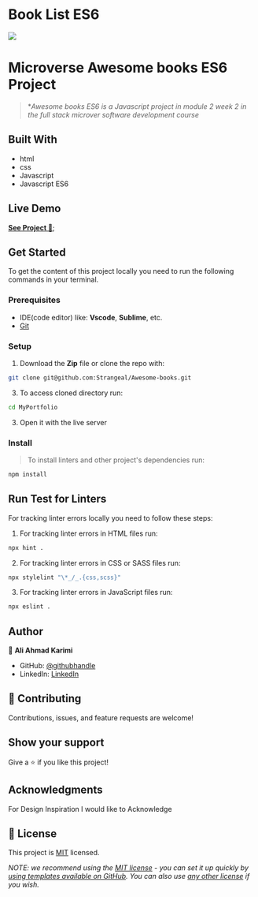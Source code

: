 # Book List ES6

![](https://img.shields.io/badge/Microverse-blueviolet)

# Microverse Awesome books ES6 Project

> **Awesome books ES6 is a Javascript project in module 2 week 2 in the full stack microver software development course*


## Built With

- html
- css
- Javascript
- Javascript ES6

## Live Demo

[**See Project 🚀**](https://aliahmad-karimi.github.io/Book-List/);

## Get Started

To get the content of this project locally you need to run the following commands in your terminal.

### Prerequisites
- IDE(code editor) like: **Vscode**, **Sublime**, etc. 
- [Git](https://www.linode.com/docs/guides/how-to-install-git-on-linux-mac-and-windows/)

### Setup
1. Download the **Zip** file or clone the repo with:
```bash
git clone git@github.com:Strangeal/Awesome-books.git
```
3. To access cloned directory run:
```bash
cd MyPortfolio
```
3. Open it with the live server

### Install
> To install linters and other project's dependencies run:
```bash
npm install
```
## Run Test for Linters

For tracking linter errors locally you need to follow these steps:

1. For tracking linter errors in HTML files run:
```bash 
npx hint .
```

2. For tracking linter errors in CSS or SASS files run:

```bash
npx stylelint "\*_/_.{css,scss}"
```

3. For tracking linter errors in JavaScript files run:

```bash
npx eslint .
```

## Author

👤 **Ali Ahmad Karimi**

- GitHub: [@githubhandle](https://github.com/Aliahmad-karimi)
- LinkedIn: [LinkedIn](https://www.linkedin.com/in/ali-karimi-028473157/)

## 🤝 Contributing

Contributions, issues, and feature requests are welcome!

## Show your support

Give a ⭐️ if you like this project!

## Acknowledgments
For Design Inspiration I would like to Acknowledge

## 📝 License

This project is [MIT](./LICENSE) licensed.

_NOTE: we recommend using the [MIT license](https://choosealicense.com/licenses/mit/) - you can set it up quickly by [using templates available on GitHub](https://docs.github.com/en/communities/setting-up-your-project-for-healthy-contributions/adding-a-license-to-a-repository). You can also use [any other license](https://choosealicense.com/licenses/) if you wish._
